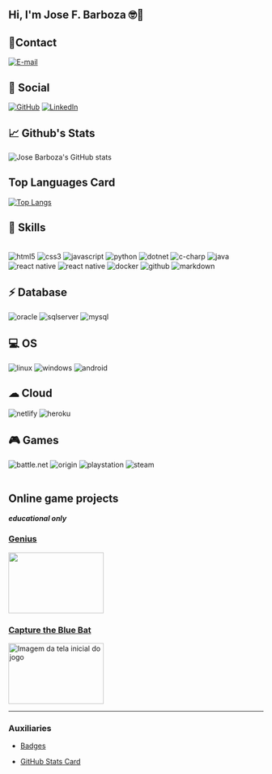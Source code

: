 ## Hi, I'm Jose F. Barboza 🤓👋
 
## 📱Contact 
[![E-mail](https://img.shields.io/badge/Microsoft_Outlook-0078D4?style=for-the-badge&logo=microsoft-outlook&logoColor=white)](mailto:jose.f.barboza@outlook.com)
## 👨 Social 
[![GitHub](https://img.shields.io/badge/GitHub-100000?style=for-the-badge&logo=github&logoColor=white)](https://github.com/J-Barboza)
[![LinkedIn](https://img.shields.io/badge/LinkedIn-0077B5?style=for-the-badge&logo=linkedin&logoColor=white)](https://www.linkedin.com/in/jose-f-barboza/)
 
## 📈 Github's Stats
![Jose Barboza's GitHub stats](https://github-readme-stats.vercel.app/api?username=J-Barboza&show_icons=true&theme=prussian)
 
## Top Languages Card
[![Top Langs](https://github-readme-stats.vercel.app/api/top-langs/?username=J-Barboza&theme=prussian)](https://github.com/J-Barboza/J-Barboza)
 
## 🚀 Skills
<div style="display: inline_block"><br/>
<img align="center" alt="html5" src="https://img.shields.io/badge/HTML5-E34F26?style=for-the-badge&logo=html5&logoColor=white" />
<img align="center" alt="css3" src="https://img.shields.io/badge/CSS3-1572B6?style=for-the-badge&logo=css3&logoColor=white" />
<img align="center" alt="javascript" src="https://img.shields.io/badge/JavaScript-323330?style=for-the-badge&logo=javascript&logoColor=F7DF1E" />
<img align="center" alt="python" src="https://img.shields.io/badge/Python-14354C?style=for-the-badge&logo=python&logoColor=white" />
<img align="center" alt="dotnet" src="https://img.shields.io/badge/.NET-5C2D91?style=for-the-badge&logo=.net&logoColor=white" />
<img align="center" alt="c-charp" src="https://img.shields.io/badge/C%23-239120?style=for-the-badge&logo=c-sharp&logoColor=white" />
<img align="center" alt="java" src="https://img.shields.io/badge/Java-ED8B00?style=for-the-badge&logo=java&logoColor=white" />
<img align="center" alt="react native" src="https://img.shields.io/badge/React_Native-20232A?style=for-the-badge&logo=react&logoColor=61DAFB" />
<img align="center" alt="react native" src="https://img.shields.io/badge/Kotlin-0095D5?&style=for-the-badge&logo=kotlin&logoColor=white" />
<img align="center" alt="docker" src="https://img.shields.io/badge/docker-%230db7ed.svg?style=for-the-badge&logo=docker&logoColor=white" />
<img align="center" alt="github" src="https://img.shields.io/badge/GitHub-100000?style=for-the-badge&logo=github&logoColor=white" />
<img align="center" alt="markdown" src="https://img.shields.io/badge/Markdown-000000?style=for-the-badge&logo=markdown&logoColor=white" />
</div>
<div>
<h2>⚡ Database </h2>
<img align="center" alt="oracle" src="https://img.shields.io/badge/Oracle-F80000?style=for-the-badge&logo=Oracle&logoColor=white" />
<img align="center" alt="sqlserver" src="https://img.shields.io/badge/Microsoft%20SQL%20Server-CC2927?style=for-the-badge&logo=microsoft%20sql%20server&logoColor=white" />
<img align="center" alt="mysql" src="https://img.shields.io/badge/MySQL-00000F?style=for-the-badge&logo=mysql&logoColor=white" />
</div>
<div>
<h2>💻 OS </h2>
<img align="center" alt="linux" src="https://img.shields.io/badge/Linux-FCC624?style=for-the-badge&logo=linux&logoColor=black" />
<img align="center" alt="windows" src="https://img.shields.io/badge/Windows-0078D6?style=for-the-badge&logo=windows&logoColor=white" />
<img align="center" alt="android" src="https://img.shields.io/badge/Android-3DDC84?style=for-the-badge&logo=android&logoColor=white" />
</div>
<div>
<h2>☁ Cloud</h2>
<img align="center" alt="netlify" src="https://img.shields.io/badge/Netlify-00C7B7?style=for-the-badge&logo=netlify&logoColor=white" />
<img align="center" alt="heroku" src="https://img.shields.io/badge/Heroku-430098?style=for-the-badge&logo=heroku&logoColor=white" />
</div>
<div>
<h2>🎮 Games</h3>
<img align="center" alt="battle.net" src="https://img.shields.io/badge/Battle.net-000?style=for-the-badge&logo=battle.net&logoColor=148EFF" />
<img align="center" alt="origin" src="https://img.shields.io/badge/Origin-148EFF?style=for-the-badge&logo=origin&logoColor=white" />
<img align="center" alt="playstation" src="https://img.shields.io/badge/PlayStation-003791?style=for-the-badge&logo=playstation&logoColor=white" />
<img align="center" alt="steam" src="https://img.shields.io/badge/Steam-000000?style=for-the-badge&logo=steam&logoColor=white" />
</div>
<div>
<br>
<h2>Online game projects</h2>
 
***educational only***
 
### [Genius](https://j-barboza.github.io/)
<img src="https://user-images.githubusercontent.com/90610113/168470194-68d0d0b8-6b24-4477-8ba6-2e77a80b19e7.jpg" style="height: 120px; width: 188px">
 
### [Capture the Blue Bat](https://capture-bluebat.herokuapp.com/)
<img src="https://i.postimg.cc/rFb9bvFs/start-Game.jpg" alt="Imagem da tela inicial do jogo" style="height: 120px; width: 188px">
</div>
 
---
### Auxiliaries
 
- [Badges](https://github.com/Envoy-VC/awesome-badges)
 
- [GitHub Stats Card](https://github.com/anuraghazra/github-readme-stats)
